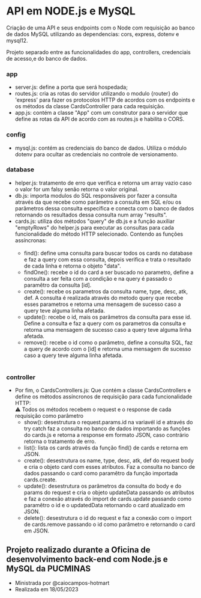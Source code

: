 # API em NODE.js e MySQL

Criação de uma API e seus endpoints com o Node com requisição ao banco de dados MySQL utilizando as dependencias: cors, express, dotenv e mysql12.

Projeto separado entre as funcionalidades do app, controllers, credenciais de acesso,e do banco de dados.


### app
- server.js: define a porta que será hospedada;
- routes.js: cria as rotas do servidor utilizando o modulo {router} do 'express' para fazer os protocolos HTTP de acordos com os endpoints e os métodos da classe CardsController para cada requisição.
- app.js: contém a classe "App" com um construtor para o servidor que define as rotas da API de acordo com as routes.js e habilita o CORS.

### config
- mysql.js: contém as credenciais do banco de dados. Utiliza o módulo dotenv para ocultar as credenciais no controle de versionamento.
### database
- helper.js: tratamento de erro que verifica e retorna um array vazio caso o valor for um falsy senão retorna o valor original.
- db.js: importa modulos do SQL responsáveis por fazer a consulta através da que recebe como parâmetro a consulta em SQL e/ou os parâmetros dessa consulta específica e conecta com o banco de dados retornando os resultados dessa consulta num array "results".
- cards.js: utiliza dos métodos "query" de db.js e a função auxiliar "emptyRows" do helper.js para executar as consultas para cada funcionalidade do método HTTP selecionado. Contendo as funções assíncronas:<br><br>
    - find(): define uma consulta para buscar todos os cards no database e faz a query com essa consulta, depois verifica e trata o resultado de cada linha e retorna o objeto "data".<br>
    - findOne(): recebe o id do card a ser buscado no parametro, define a consulta a ser feita com a condição e na query é passado o paramêtro da consulta [id].<br>
    - create(): recebe os parametros da consulta name, type, desc, atk, def. A consulta é realizada através do metodo query que recebe esses parametros e retorna uma mensagem de sucesso caso a query teve alguma linha afetada.<br>
    - update(): recebe o id, mais os parâmetros da consulta para esse id. Define a consulta e faz a query com os parametros da consulta e retorna uma mensagem de sucesso caso a query teve alguma linha afetada.<br>
    - remove(): recebe o id como o parâmetro, define a consulta SQL, faz a query de acordo com o [id] e retorna uma mensagem de sucesso caso a query teve alguma linha afetada.<br><br>

### controller
- Por fim, o CardsControllers.js: Que contém a classe CardsControllers e define os métodos assíncronos de requisição para cada funcionalidade HTTP:<br>
 ⚠️ Todos os métodos recebem o request e o response de cada requisição como parâmetro
    - show(): desestrutura o request.params.id na variavél id e através do try catch faz a consulta no banco de dados importando as funções do cards.js e retorna a response em formato JSON, caso contrário retorna o tratamento de erro.
    - list(): lista os cards através da função find() de cards e retorna em JSON.
    - create(): desestrutura os name, type, desc, atk, def do request body e cria o objeto card com esses atributos. Faz a consulta no banco de dados passando o card como paramêtro da função importada cards.create.
    - update(): desestrutura os parâmetros da consulta do body e do params do request e cria o objeto updateData passando os atributos e faz a conexão através do import de cards.update passando como paramêtro o id e o updatedData retornando o card atualizado em JSON.
    - delete(): desestrutura o id do request e faz a conexão com o import de cards.remove passando o id como parâmetro e retornando o card em JSON.




## Projeto realizado durante a Oficina de desenvolvimento back-end com Node.js e MySQL da PUCMINAS
- Ministrada por @caiocampos-hotmart
- Realizada em 18/05/2023
